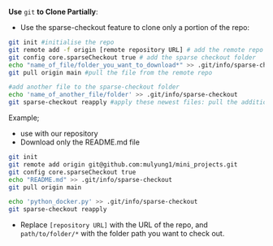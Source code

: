 **Use** `git` **to Clone Partially**:

- Use the sparse-checkout feature to clone only a portion of the repo:

```bash
git init #initialise the repo
git remote add -f origin [remote repository URL] # add the remote repo
git config core.sparseCheckout true # add the sparse checkout folder
echo "name_of_file/folder_you_want_to_download*" >> .git/info/sparse-checkout # specify the file/folder to checkout
git pull origin main #pull the file from the remote repo

#add another file to the sparse-checkout folder
echo 'name_of_another_file/folder' >> .git/info/sparse-checkout 
git sparse-checkout reapply #apply these newest files: pull the additional files
```

Example;
- use with our repository
- Download only the README.md file

```bash
git init
git remote add origin git@github.com:mulyung1/mini_projects.git
git config core.sparseCheckout true
echo "README.md" >> .git/info/sparse-checkout
git pull origin main

echo 'python_docker.py' >> .git/info/sparse-checkout
git sparse-checkout reapply
```
- Replace `[repository URL]` with the URL of the repo, and `path/to/folder/*` with the folder path you want to check out.
